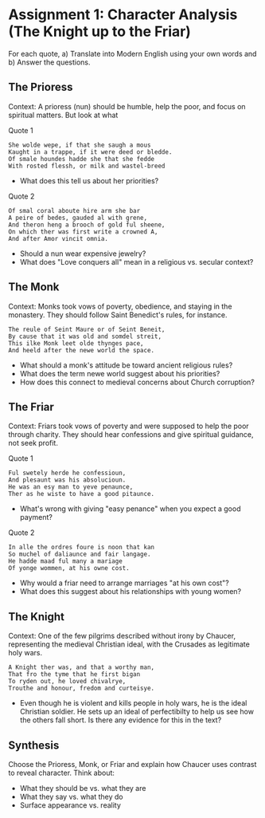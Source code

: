 # Assignment 1: Character Analysis (The Knight up to the Friar)

For each quote, a) Translate into Modern English using your own words and b) Answer the questions.

## The Prioress 

Context: A prioress (nun) should be humble, help the poor, and focus on spiritual matters. But look at what 

Quote 1
```
She wolde wepe, if that she saugh a mous 
Kaught in a trappe, if it were deed or bledde. 
Of smale houndes hadde she that she fedde 
With rosted flessh, or milk and wastel-breed 
```

- What does this tell us about her priorities? 

Quote 2
```
Of smal coral aboute hire arm she bar 
A peire of bedes, gauded al with grene, 
And theron heng a brooch of gold ful sheene, 
On which ther was first write a crowned A, 
And after Amor vincit omnia. 
```

- Should a nun wear expensive jewelry? 
- What does "Love conquers all" mean in a religious vs. secular context? 

## The Monk
Context: Monks took vows of poverty, obedience, and staying in the monastery. They should follow Saint Benedict's rules, for instance. 

```
The reule of Seint Maure or of Seint Beneit, 
By cause that it was old and somdel streit, 
This ilke Monk leet olde thynges pace, 
And heeld after the newe world the space. 
```

- What should a monk's attitude be toward ancient religious rules? 
- What does the term newe world suggest about his priorities? 
- How does this connect to medieval concerns about Church corruption? 

## The Friar 

Context: Friars took vows of poverty and were supposed to help the poor through charity. They should hear confessions and give spiritual guidance, not seek profit. 

Quote 1
```
Ful swetely herde he confessioun, 
And plesaunt was his absolucioun. 
He was an esy man to yeve penaunce, 
Ther as he wiste to have a good pitaunce. 
```

- What's wrong with giving "easy penance" when you expect a good payment?
  
Quote 2
```
In alle the ordres foure is noon that kan 
So muchel of daliaunce and fair langage. 
He hadde maad ful many a mariage 
Of yonge wommen, at his owne cost. 
```

- Why would a friar need to arrange marriages "at his own cost"? 
- What does this suggest about his relationships with young women? 

## The Knight 
Context: One of the few pilgrims described without irony by Chaucer, representing the medieval Christian ideal, with the Crusades as legitimate holy wars.

```
A Knight ther was, and that a worthy man, 
That fro the tyme that he first bigan 
To ryden out, he loved chivalrye, 
Trouthe and honour, fredom and curteisye. 
```

- Even though he is violent and kills people in holy wars, he is the ideal Christian soldier. He sets up an ideal of perfectibilty to help us see how the others fall short. Is there any evidence for this in the text?

## Synthesis

Choose the Prioress, Monk, or Friar and explain how Chaucer uses contrast to reveal character. Think about: 

- What they should be vs. what they are 
- What they say vs. what they do 
- Surface appearance vs. reality 